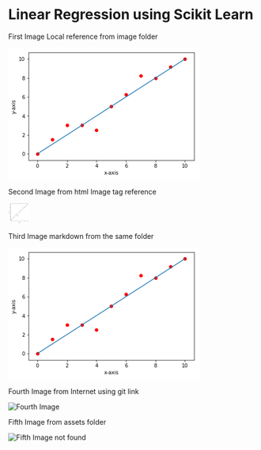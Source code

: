 # Linear Regression using Scikit Learn



First Image Local reference from image folder



![First Image ](.\linear-regression-using-scikit-learn-images\image2.png)

Second Image from html Image tag reference



<img src="linear-regression-using-scikit-learn-images/image2.png" alt="Smiley face" height="42" width="42">

Third Image markdown from the same folder

![Thrid Image from same folder](image2.png)



Fourth Image from Internet  using git link

![Fourth Image](https://github.com/phanimadhusudhanthontepu/linear_regression/blob/master/docs/linear-regression-using-scikit-learn-images/image2.png)





Fifth Image from assets folder

![Fifth Image not found](D:\Repositories\phanimadhusudhanthontepu.github.io\assets\images\linear-regression-using-scikit-learn-images\image2.png)